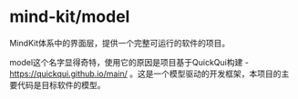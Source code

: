 # mind-kit/model

MindKit体系中的界面层，提供一个完整可运行的软件的项目。


model这个名字显得奇特，使用它的原因是项目基于QuickQui构建 - https://quickqui.github.io/main/ 。这是一个模型驱动的开发框架，本项目的主要代码是目标软件的模型。


